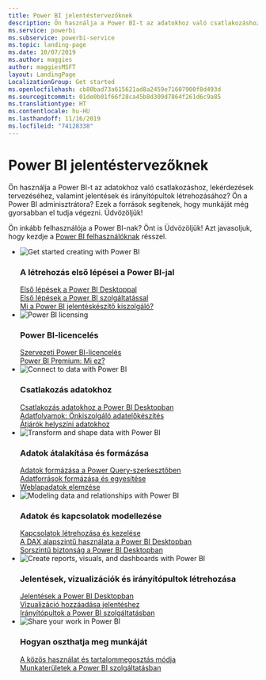```yaml
---
title: Power BI jelentéstervezőknek
description: Ön használja a Power BI-t az adatokhoz való csatlakozáshoz, lekérdezések tervezéséhez, valamint jelentések és irányítópultok létrehozásához? Ön Power BI-rendszergazda?
ms.service: powerbi
ms.subservice: powerbi-service
ms.topic: landing-page
ms.date: 10/07/2019
ms.author: maggies
author: maggiesMSFT
layout: LandingPage
LocalizationGroup: Get started
ms.openlocfilehash: cb80bad73a615621ad8a2459e71607900f8d493d
ms.sourcegitcommit: 01de0b01f66f28ca45b8d309d7864f261d6c9a85
ms.translationtype: HT
ms.contentlocale: hu-HU
ms.lasthandoff: 11/16/2019
ms.locfileid: "74128338"
---
```

# <a name="power-bi-for-report-designers"></a>Power BI jelentéstervezőknek

Ön használja a Power BI-t az adatokhoz való csatlakozáshoz, lekérdezések tervezéséhez, valamint jelentések és irányítópultok létrehozásához? Ön a Power BI adminisztrátora? Ezek a források segítenek, hogy munkáját még gyorsabban el tudja végezni. Üdvözöljük!

Ön inkább felhasználója a Power BI-nak? Önt is Üdvözöljük! Azt javasoljuk, hogy kezdje a [Power BI felhasználóknak](consumer/power-bi-consumer-landing.md) résszel.

<ul class="panelContent cardsF"> 
            <li> 
                  <div class="cardSize"> 
                        <div class="cardPadding"> 
                              <div class="card"> 
                                    <div class="cardImageOuter">
                                          <div class="cardImage">
                                                <img alt="Get started creating with Power BI" src="media/power-bi-creator-landing/power-bi-designer-get-started.svg" data-linktype="relative-path">
                                          </div>
                                    </div>
                                    <div class="cardText"> 
                                          <h3>A létrehozás első lépései a Power BI-jal</h3> 
                                          <p></p>
                                               <a href="desktop-what-is-desktop.md">Első lépések a Power BI Desktoppal</a><br/> 
                                               <a href="fundamentals/power-bi-overview.md">Első lépések a Power BI szolgáltatással</a><br/> 
                                               <a href="report-server/get-started.md">Mi a Power BI jelentéskészítő kiszolgáló?</a>
                                    </div> 
                              </div> 
                        </div> 
                  </div> 
            </li>
            <li> 
                  <div class="cardSize"> 
                        <div class="cardPadding"> 
                              <div class="card"> 
                                    <div class="cardImageOuter">
                                          <div class="cardImage">
                                                <img alt="Power BI licensing" src="media/power-bi-creator-landing/power-bi-designer-licensing.svg" data-linktype="relative-path">
                                          </div>
                                    </div>
                                    <div class="cardText"> 
                                          <h3>Power BI-licencelés</h3> 
                                          <p></p>
                                                <a href="service-admin-licensing-organization.md">Szervezeti Power BI-licencelés</a><br/> 
                                                <a href="service-premium-what-is.md">Power BI Premium: Mi ez?</a> 
                                    </div> 
                              </div> 
                        </div> 
                  </div> 
            </li>
            <li> 
                  <div class="cardSize"> 
                        <div class="cardPadding"> 
                              <div class="card"> 
                                    <div class="cardImageOuter">
                                          <div class="cardImage">
                                                <img alt="Connect to data with Power BI" src="media/power-bi-creator-landing/power-bi-designer-connect-data.svg" data-linktype="relative-path">
                                          </div>
                                    </div>
                                    <div class="cardText"> 
                                          <h3>Csatlakozás adatokhoz</h3> 
                                          <p></p>
                                                <a href="desktop-quickstart-connect-to-data.md">Csatlakozás adatokhoz a Power BI Desktopban</a><br/> 
                                                <a href="service-dataflows-overview.md">Adatfolyamok: Önkiszolgáló adatelőkészítés</a><br/> 
                                                <a href="service-gateway-onprem.md">Átjárók helyszíni adatokhoz</a>
                                    </div> 
                              </div> 
                        </div> 
                  </div> 
            </li>
            <li> 
                  <div class="cardSize"> 
                        <div class="cardPadding"> 
                              <div class="card"> 
                                    <div class="cardImageOuter">
                                          <div class="cardImage">
                                                <img alt="Transform and shape data with Power BI" src="media/power-bi-creator-landing/power-bi-designer-transform-shape-data.svg" data-linktype="relative-path">
                                          </div>
                                    </div>
                                    <div class="cardText"> 
                                          <h3>Adatok átalakítása és formázása</h3> 
                                          <p></p>
                                                <a href="desktop-common-query-tasks.md">Adatok formázása a Power Query-szerkesztőben</a><br/> 
                                                <a href="desktop-shape-and-combine-data.md">Adatforrások formázása és egyesítése</a><br/> 
                                                <a href="desktop-tutorial-importing-and-analyzing-data-from-a-web-page.md">Weblapadatok elemzése</a>
                                    </div> 
                              </div> 
                        </div> 
                  </div> 
            </li>
            <li> 
                  <div class="cardSize"> 
                        <div class="cardPadding"> 
                              <div class="card"> 
                                    <div class="cardImageOuter">
                                          <div class="cardImage">
                                                <img alt="Modeling data and relationships with Power BI" src="media/power-bi-creator-landing/power-bi-designer-modeling-data-relationships.svg" data-linktype="relative-path">
                                          </div>
                                    </div>
                                    <div class="cardText"> 
                                          <h3>Adatok és kapcsolatok modellezése</h3> 
                                          <p></p>
                                                <a href="desktop-create-and-manage-relationships.md">Kapcsolatok létrehozása és kezelése</a><br/>
                                                <a href="desktop-quickstart-learn-dax-basics.md">A DAX alapszintű használata a Power BI Desktopban</a><br/> 
                                                <a href="service-admin-rls.md">Sorszintű biztonság a Power BI Desktopban</a> 
                                    </div> 
                              </div> 
                        </div> 
                  </div> 
            </li>
            <li> 
                  <div class="cardSize"> 
                        <div class="cardPadding"> 
                              <div class="card"> 
                                    <div class="cardImageOuter">
                                          <div class="cardImage">
                                                <img alt="Create reports, visuals, and dashboards with Power BI" src="media/power-bi-creator-landing/power-bi-designer-create-reports-visuals-dashboards.svg" data-linktype="relative-path">
                                          </div>
                                    </div>
                                    <div class="cardText"> 
                                          <h3>Jelentések, vizualizációk és irányítópultok létrehozása</h3> 
                                          <p></p>
                                                <a href="desktop-report-view.md">Jelentések a Power BI Desktopban</a><br/> 
                                                <a href="power-bi-report-add-visualizations-i.md">Vizualizáció hozzáadása jelentéshez</a><br/> 
                                                <a href="service-dashboard-create.md">Irányítópultok a Power BI szolgáltatásban</a>
                                    </div> 
                              </div> 
                        </div> 
                  </div> 
            </li>
            <li> 
                  <div class="cardSize"> 
                        <div class="cardPadding"> 
                              <div class="card"> 
                                    <div class="cardImageOuter">
                                          <div class="cardImage">
                                                <img alt="Share your work in Power BI" src="media/power-bi-creator-landing/power-bi-designer-share-work.svg" data-linktype="relative-path">
                                          </div>
                                    </div>
                                    <div class="cardText"> 
                                          <h3>Hogyan oszthatja meg munkáját</h3> 
                                          <p></p>
                                                <a href="service-how-to-collaborate-distribute-dashboards-reports.md">A közös használat és tartalommegosztás módja</a><br/>
                                                <a href="service-create-workspaces.md">Munkaterületek a Power BI szolgáltatásban</a> 
                                    </div> 
                              </div> 
                        </div> 
                  </div> 
            </li>
</ul>



